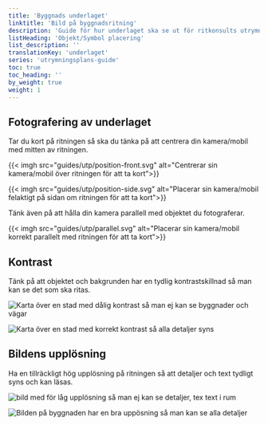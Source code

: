 ```yaml
---
title: 'Byggnads underlaget'
linktitle: 'Bild på byggnadsritning'
description: 'Guide för hur underlaget ska se ut för ritkonsults utrymningsplan'
listHeading: 'Objekt/Symbol placering'
list_description: ''
translationKey: 'underlaget'
series: 'utrymningsplans-guide'
toc: true
toc_heading: ''
by_weight: true
weight: 1
---
```


## Fotografering av underlaget

Tar du kort på ritningen så ska du tänka på att centrera din kamera/mobil med mitten av ritningen. 

{{< imgh src="guides/utp/position-front.svg" alt="Centrerar sin kamera/mobil över ritningen för att ta kort">}}

{{< imgh src="guides/utp/position-side.svg" alt="Placerar sin kamera/mobil felaktigt på sidan om ritningen för att ta kort">}}

Tänk även på att hålla din kamera parallell med objektet du fotograferar.

{{< imgh src="guides/utp/parallel.svg" alt="Placerar sin kamera/mobil korrekt parallelt med ritningen för att ta kort">}}


## Kontrast

Tänk på att objektet och bakgrunden har en tydlig kontrastskillnad så man kan se det som ska ritas.

![Karta över en stad med dålig kontrast så man ej kan se byggnader och vägar](guides/utp/bad-contrast-exampel.webp)

![Karta över en stad med korrekt kontrast så alla detaljer syns](guides/utp/correct-contrast-exampel.webp)

## Bildens upplösning

Ha en tillräckligt hög upplösning på ritningen så att detaljer och text tydligt syns och kan läsas.

![bild med för låg upplösning så man ej kan se detaljer, tex text i rum](guides/utp/lowres.webp)

![Bilden på byggnaden har en bra uppösning så man kan se alla detaljer](guides/utp/highres.webp)











